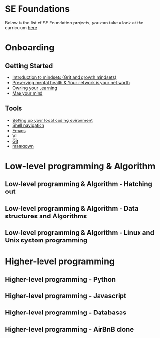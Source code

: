 # **SE Foundations**

Below is the list of SE Foundation projects, you can take a look at the curriculum [here](https://github.com/SaanmoiyolNyibiam/alxse_projects_archive/blob/main/alxse_program_curriculum.md)

# Onboarding

## Getting Started

- [Introduction to mindsets (Grit and growth mindsets)](https://github.com/SaanmoiyolNyibiam/alxse_projects_archive/blob/main/se_foundational_concepts/0x01-introduction_to_mindsets.md) 
- [Preserving mental health & Your network is your net worth](https://github.com/SaanmoiyolNyibiam/alxse_projects_archive/blob/main/se_foundational_concepts/0x02-mental_health_network.md)
- [Owning your Learning](https://github.com/SaanmoiyolNyibiam/alxse_projects_archive/blob/main/se_foundational_concepts/0x03-owning_your_learning.md)
- [Map your mind](https://github.com/SaanmoiyolNyibiam/alxse_projects_archive/blob/main/se_foundational_concepts/0x04-map_your_mind.md)

## Tools

- [Setting up your local coding evironment]()
- [Shell navigation](https://github.com/SaanmoiyolNyibiam/alxse_projects_archive/blob/main/se_foundational_concepts/0x05-shell_navigation.md)
- [Emacs](https://github.com/SaanmoiyolNyibiam/alxse_projects_archive/blob/main/se_foundational_concepts/0x06-emacs.md)
- [Vi](https://github.com/SaanmoiyolNyibiam/alxse_projects_archive/blob/main/se_foundational_concepts/0x07-vi.md)
- [Git](https://github.com/SaanmoiyolNyibiam/alxse_projects_archive/blob/main/se_foundational_concepts/0x08-git.md)
- [markdown](https://github.com/SaanmoiyolNyibiam/alxse_projects_archive/blob/main/se_foundational_concepts/0x09-markdown.md)

# Low-level programming & Algorithm

## Low-level programming & Algorithm - Hatching out

## Low-level programming & Algorithm - Data structures and Algorithms

## Low-level programming & Algorithm - Linux and Unix system programming

# Higher-level programming

## Higher-level programming - Python

## Higher-level programming - Javascript

## Higher-level programming - Databases

## Higher-level programming - AirBnB clone

